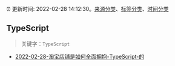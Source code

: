 :alarm_clock: 更新时间: 2022-02-28 14:12:30。[来源分类](../README.md)、[标签分类](../TAGS.md)、[时间分类](../TIMELINE.md)

## TypeScript


> 关键字：`TypeScript`



- [2022-02-28-淘宝店铺是如何全面拥抱-TypeScript-的](https://toutiao.io/k/zezjhwx) 